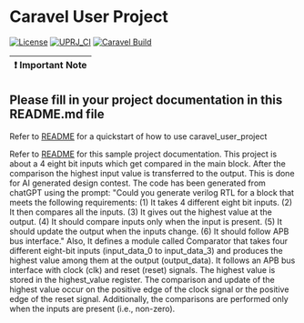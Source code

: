 # Caravel User Project

[![License](https://img.shields.io/badge/License-Apache%202.0-blue.svg)](https://opensource.org/licenses/Apache-2.0) [![UPRJ_CI](https://github.com/efabless/caravel_project_example/actions/workflows/user_project_ci.yml/badge.svg)](https://github.com/efabless/caravel_project_example/actions/workflows/user_project_ci.yml) [![Caravel Build](https://github.com/efabless/caravel_project_example/actions/workflows/caravel_build.yml/badge.svg)](https://github.com/efabless/caravel_project_example/actions/workflows/caravel_build.yml)

| :exclamation: Important Note            |
|-----------------------------------------|

## Please fill in your project documentation in this README.md file 

Refer to [README](docs/source/index.rst#section-quickstart) for a quickstart of how to use caravel_user_project

Refer to [README](docs/source/index.rst) for this sample project documentation. 
This project is about a 4 eight bit inputs which get compared in the main block. After the comparison the highest input value is transferred to the output. This is done for AI generated design contest. The code has been generated from chatGPT using the prompt: 
"Could you generate verilog RTL for a block that meets the following requirements:
(1) It takes 4 different eight bit inputs.
(2) It then compares all the inputs.
(3) It gives out the highest value at the output.
(4) It should compare inputs only when the input is present.
(5) It should update the output when the inputs change.
(6) It should follow APB bus interface."
Also, It defines a module called Comparator that takes four different eight-bit inputs (input_data_0 to input_data_3) and produces the highest value among them at the output (output_data). It follows an APB bus interface with clock (clk) and reset (reset) signals. The highest value is stored in the highest_value register. The comparison and update of the highest value occur on the positive edge of the clock signal or the positive edge of the reset signal. Additionally, the comparisons are performed only when the inputs are present (i.e., non-zero).
